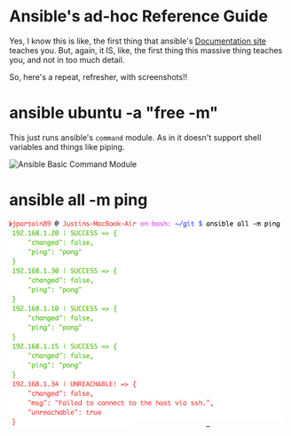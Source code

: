 # Ansible's ad-hoc Reference Guide

Yes, I know this is like, the first thing that ansible's [Documentation site](https://github.com/ansible/ansible/blob/devel/docsite/rst/intro_getting_started.rst#your-first-commands) teaches you. But, again, it IS, like, the first thing this massive thing teaches you, and not in too much detail.

So, here's a repeat, refresher, with screenshots!!

# ansible ubuntu -a "free -m"

This just runs ansible's `command` module. As in it doesn't support shell variables and things like piping.

![Ansible Basic Command Module](ansible_command_module.png)

# ansible all -m ping

![Ansible Module Ping](img/ansible_ping_all.png)
